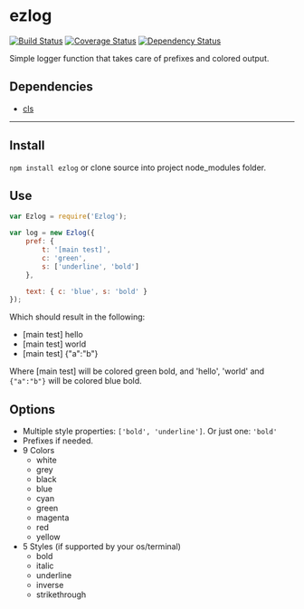 ezlog
=====

[![Build Status](http://img.shields.io/travis/opensoars/ezlog.svg?style=flat)](https://travis-ci.org/opensoars/ezlog)
[![Coverage Status](http://img.shields.io/coveralls/opensoars/ezlog.svg?style=flat)](https://coveralls.io/r/opensoars/ezlog)
[![Dependency Status](http://img.shields.io/gemnasium/opensoars/ezlog.svg?style=flat)](https://gemnasium.com/opensoars/ezlog)


Simple logger function that takes care of prefixes and colored output.

## Dependencies
* [cls](https://github.com/opensoars/cls)

---

## Install
`npm install ezlog` or clone source into project node_modules folder.

## Use
```js
var Ezlog = require('Ezlog');

var log = new Ezlog({
	pref: {
		t: '[main test]',
		c: 'green',
		s: ['underline', 'bold']
	},

	text: { c: 'blue', s: 'bold' }
});

```
Which should result in the following:

* [main test] hello
* [main test] world
* [main test] {"a":"b"}

Where [main test] will be colored green bold, and 'hello', 'world' and `{"a":"b"}` will be colored blue bold.

## Options
* Multiple style properties: `['bold', 'underline']`. Or just one: `'bold'`
* Prefixes if needed.
* 9 Colors
	* white
	* grey
	* black
	* blue
	* cyan
	* green
	* magenta
	* red
	* yellow
* 5 Styles (if supported by your os/terminal)
	* bold
	* italic
	* underline
	* inverse
	* strikethrough